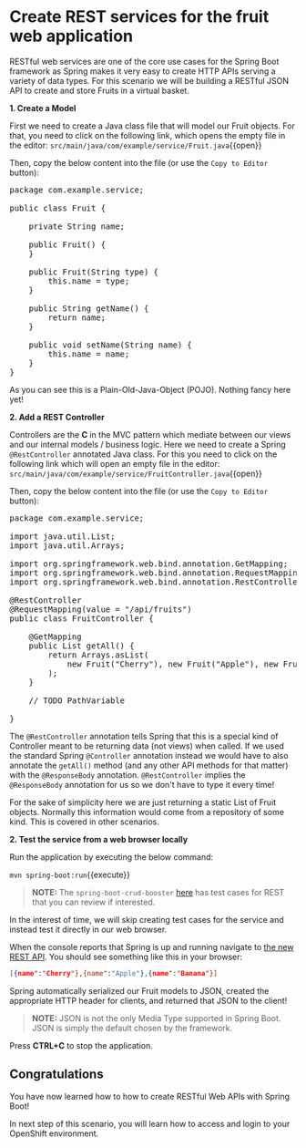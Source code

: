 # Create REST services for the fruit web application

RESTful web services are one of the core use cases for the Spring Boot framework as Spring makes it very easy to create HTTP APIs serving a variety of data types. For this scenario we will be building a RESTful JSON API to create and store Fruits in a virtual basket.

**1. Create a Model**

First we need to create a Java class file that will model our Fruit objects. For that, you need to click on the following link, which opens the empty file in the editor: ``src/main/java/com/example/service/Fruit.java``{{open}}

Then, copy the below content into the file (or use the `Copy to Editor` button):

<pre class="file" data-filename="src/main/java/com/example/service/Fruit.java" data-target="replace">
package com.example.service;

public class Fruit {

    private String name;

    public Fruit() {
    }

    public Fruit(String type) {
        this.name = type;
    }

    public String getName() {
        return name;
    }

    public void setName(String name) {
        this.name = name;
    }
}
</pre>

As you can see this is a Plain-Old-Java-Object (POJO). Nothing fancy here yet!

**2. Add a REST Controller**

Controllers are the **C** in the MVC pattern which mediate between our views and our internal models / business logic. Here we need to create a Spring `@RestController` annotated Java class. For this you need to click on the following link which will open an empty file in the editor: ``src/main/java/com/example/service/FruitController.java``{{open}}

Then, copy the below content into the file (or use the `Copy to Editor` button):

<pre class="file" data-filename="src/main/java/com/example/service/FruitController.java" data-target="replace">
package com.example.service;

import java.util.List;
import java.util.Arrays;

import org.springframework.web.bind.annotation.GetMapping;
import org.springframework.web.bind.annotation.RequestMapping;
import org.springframework.web.bind.annotation.RestController;

@RestController
@RequestMapping(value = "/api/fruits")
public class FruitController {

    @GetMapping
    public List<Fruit> getAll() {
        return Arrays.asList(
            new Fruit("Cherry"), new Fruit("Apple"), new Fruit("Banana")
        );
    }

    // TODO PathVariable

}
</pre>

The `@RestController` annotation tells Spring that this is a special kind of Controller meant to be returning data (not views) when called. If we used the standard Spring `@Controller` annotation instead we would have to also annotate the `getAll()` method (and any other API methods for that matter) with the `@ResponseBody` annotation. `@RestController` implies the `@ResponseBody` annotation for us so we don't have to type it every time!

For the sake of simplicity here we are just returning a static List of Fruit objects. Normally this information would come from a repository of some kind. This is covered in other scenarios.

**2. Test the service from a web browser locally**

Run the application by executing the below command:

``mvn spring-boot:run``{{execute}}

>**NOTE:** The `spring-boot-crud-booster` [here](https://github.com/snowdrop/spring-boot-crud-booster) has test cases for REST that you can review if interested. 

In the interest of time, we will skip creating test cases for the service and instead test it directly in our web browser.

When the console reports that Spring is up and running navigate to [the new REST API](https://[[HOST_SUBDOMAIN]]-8080-[[KATACODA_HOST]].environments.katacoda.com/api/fruits). You should see something like this in your browser:

```json
[{name":"Cherry"},{name":"Apple"},{name":"Banana"}]
```

Spring automatically serialized our Fruit models to JSON, created the appropriate HTTP header for clients, and returned that JSON to the client!

>**NOTE:** JSON is not the only Media Type supported in Spring Boot. JSON is simply the default chosen by the framework.

Press **CTRL+C** to stop the application.

## Congratulations

You have now learned how to how to create RESTful Web APIs with Spring Boot! 

In next step of this scenario, you will learn how to access and login to your OpenShift environment. 